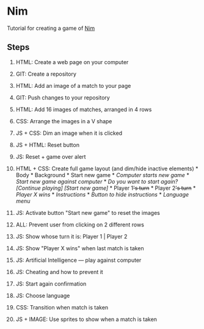 # Nim #

Tutorial for creating a game of [Nim](https://ru.wikipedia.org/wiki/Ним_(игра))

## Steps

  1. HTML: Create a web page on your computer
  2. GIT: Create a repository
  3. HTML: Add an image of a match to your page
  4. GIT: Push changes to your repository
  5. HTML: Add 16 images of matches, arranged in 4 rows
  6. CSS: Arrange the images in a V shape
  7. JS + CSS: Dim an image when it is clicked
  8. JS + HTML: Reset button
  9. JS: Reset + game over alert
 99. HTML + CSS: Create full game layout (and dim/hide inactive elements)
    * Body
    * Background
    * Start new game
    * *Computer starts new game*
    * *Start new game against computer*
    * *Do you want to start again? \[Continue playing\] \[Start new game\]*
    * Player 1~~'s turn~~
    * Player 2~~'s turn~~
    * *Player X wins*
    * *Instructions*
    * *Button to hide instructions*
    * *Language menu*
  11. JS: Activate button "Start new game" to reset the images
  12. ALL: Prevent user from clicking on 2 different rows
  13. JS: Show whose turn it is: Player 1 | Player 2
  14. JS: Show "Player X wins" when last match is taken

  
  15. JS: Artificial Intelligence — play against computer
  16. JS: Cheating and how to prevent it
  17. JS: Start again confirmation
  18. JS: Choose language
  19. CSS: Transition when match is taken 
  20. JS + IMAGE: Use sprites to show when a match is taken

